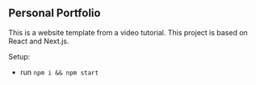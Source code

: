 ## Personal Portfolio


This is a website template from a video tutorial.
This project is based on React and Next.js.

Setup:
- run ```npm i && npm start```
